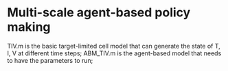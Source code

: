 # Multi-scale agent-based policy making
TIV.m is the basic target-limited cell model that can generate the state of T, I, V at different time steps;
ABM_TIV.m is the agent-based model that needs to have the parameters to run;
